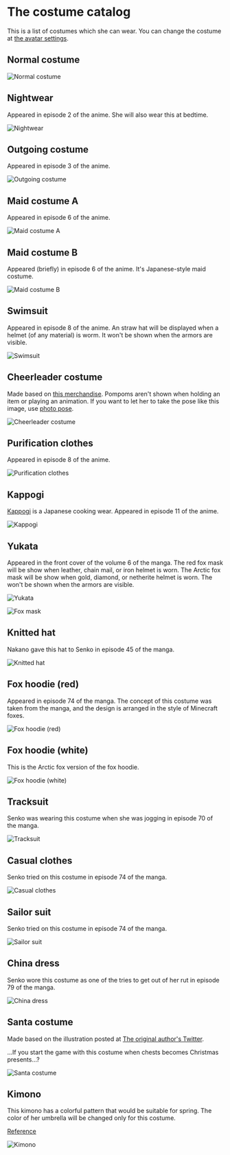 # The costume catalog
This is a list of costumes which she can wear. You can change the costume at [the avatar settings](./README.md#action-4-1-costume-change).

## Normal costume
![Normal costume](README_images/通常の服.jpg)

## Nightwear
Appeared in episode 2 of the anime. She will also wear this at bedtime.

![Nightwear](README_images/寝巻き.jpg)

## Outgoing costume
Appeared in episode 3 of the anime.

![Outgoing costume](README_images/変装服.jpg)

## Maid costume A
Appeared in episode 6 of the anime.

![Maid costume A](README_images/メイド服A.jpg)

## Maid costume B
Appeared (briefly) in episode 6 of the anime. It's Japanese-style maid costume.

![Maid costume B](README_images/メイド服B.jpg)

## Swimsuit
Appeared in episode 8 of the anime. An straw hat will be displayed when a helmet (of any material) is worm. It won't be shown when the armors are visible.

![Swimsuit](README_images/水着.jpg)

## Cheerleader costume
Made based on [this merchandise](https://www.amazon.co.jp/gp/product/B07XZ6754D). Pompoms aren't shown when holding an item or playing an animation. If you want to let her to take the pose like this image, use [photo pose](./README.md#page-3-the-photo-poses).

![Cheerleader costume](README_images/チアリーダー.jpg)

## Purification clothes
Appeared in episode 8 of the anime.

![Purification clothes](README_images/清めの服.jpg)

## Kappogi
[Kappogi](https://en.wikipedia.org/wiki/Kappōgi) is a Japanese cooking wear. Appeared in episode 11 of the anime.

![Kappogi](README_images/割烹着.jpg)

## Yukata
Appeared in the front cover of the volume 6 of the manga. The red fox mask will be show when leather, chain mail, or iron helmet is worn. The Arctic fox mask will be show when gold, diamond, or netherite helmet is worn. The won't be shown when the armors are visible.

![Yukata](README_images/浴衣.jpg)

![Fox mask](README_images/狐のお面.jpg)

## Knitted hat
Nakano gave this hat to Senko in episode 45 of the manga.

![Knitted hat](README_images/ニット帽.jpg)

## Fox hoodie (red)
Appeared in episode 74 of the manga. The concept of this costume was taken from the manga, and the design is arranged in the style of Minecraft foxes.

![Fox hoodie (red)](README_images/きつねパーカー（赤）.jpg)

## Fox hoodie (white)
This is the Arctic fox version of the fox hoodie.

![Fox hoodie (white)](README_images/きつねパーカー（白）.jpg)

## Tracksuit
Senko was wearing this costume when she was jogging in episode 70 of the manga.

![Tracksuit](README_images/ジャージ.jpg)

## Casual clothes
Senko tried on this costume in episode 74 of the manga.

![Casual clothes](README_images/カジュアルな服.jpg)

## Sailor suit
Senko tried on this costume in episode 74 of the manga.

![Sailor suit](README_images/セーラー服.jpg)

## China dress
Senko wore this costume as one of the tries to get out of her rut in episode 79 of the manga.

![China dress](README_images/チャイナドレス.jpg)

## Santa costume
Made based on the illustration posted at [The original author's Twitter](https://twitter.com/rimukoro/status/1342066683704352768).

...If you start the game with this costume when chests becomes Christmas presents...?

![Santa costume](README_images/サンタさん.jpg)

## Kimono
This kimono has a colorful pattern that would be suitable for spring. The color of her umbrella will be changed only for this costume.

[Reference](https://twitter.com/Kanda_omiyage/status/1627141001197531136?t=pWBnib7WuzlAD-uUdDcqIg&s=19)

![Kimono](README_images/着物.jpg)